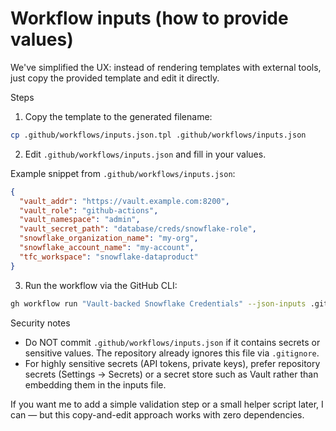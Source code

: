 # Workflow inputs (how to provide values)

We've simplified the UX: instead of rendering templates with external tools, just copy the provided template and edit it directly.

Steps

1. Copy the template to the generated filename:

```bash
cp .github/workflows/inputs.json.tpl .github/workflows/inputs.json
```

2. Edit `.github/workflows/inputs.json` and fill in your values.

Example snippet from `.github/workflows/inputs.json`:

```json
{
  "vault_addr": "https://vault.example.com:8200",
  "vault_role": "github-actions",
  "vault_namespace": "admin",
  "vault_secret_path": "database/creds/snowflake-role",
  "snowflake_organization_name": "my-org",
  "snowflake_account_name": "my-account",
  "tfc_workspace": "snowflake-dataproduct"
}
```

3. Run the workflow via the GitHub CLI:

```bash
gh workflow run "Vault-backed Snowflake Credentials" --json-inputs .github/workflows/inputs.json
```

Security notes

- Do NOT commit `.github/workflows/inputs.json` if it contains secrets or sensitive values. The repository already ignores this file via `.gitignore`.
- For highly sensitive secrets (API tokens, private keys), prefer repository secrets (Settings → Secrets) or a secret store such as Vault rather than embedding them in the inputs file.

If you want me to add a simple validation step or a small helper script later, I can — but this copy-and-edit approach works with zero dependencies.
